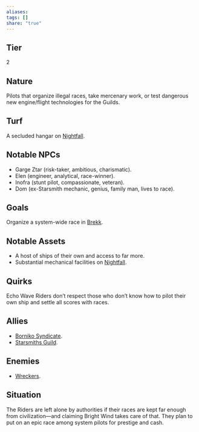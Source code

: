 ```yaml
---
aliases: 
tags: []
share: "true"
---
```

## Tier

2

## Nature

Pilots that organize illegal races, take mercenary work, or test dangerous new engine/flight technologies for the Guilds.

## Turf

A secluded hangar on [Nightfall](../Atlas/Procyon/Brekk/Nightfall.md).

## Notable NPCs

- Garge Ztar (risk-taker, ambitious, charismatic).
- Elen (engineer, analytical, race-winner).
- Inofra (stunt pilot, compassionate, veteran).
- Dom (ex-Starsmith mechanic, genius, family man, lives to race).


## Goals

Organize a system-wide race in [Brekk](../Atlas/Procyon/Brekk/index.md).

## Notable Assets

- A host of ships of their own and access to far more.
- Substantial mechanical facilities on [Nightfall](../Atlas/Procyon/Brekk/Nightfall.md).


## Quirks

Echo Wave Riders don’t respect those who don’t know how to pilot their own ship and settle all scores with races.

## Allies

- [Borniko Syndicate](./Borniko%20Syndicate.md).
- [Starsmiths Guild](./Starsmiths%20Guild.md).


## Enemies

- [Wreckers](./Wreckers.md).


## Situation

The Riders are left alone by authorities if their races are kept far enough from civilization—and claiming Bright Wind takes care of that. They plan to put on an epic race among system pilots for prestige and cash.
